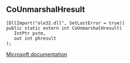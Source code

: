 ## CoUnmarshalHresult

```
[DllImport("ole32.dll", SetLastError = true)]
public static extern int CoUnmarshalHresult(
   IntPtr pstm,
   out int phresult
);
```

[Microsoft documentation](https://docs.microsoft.com/en-us/windows/win32/api/combaseapi/nf-combaseapi-counmarshalhresult)
